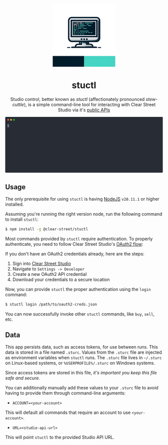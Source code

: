 <p align="center">
<img src="logo.webp" width="200" height="200" />
<h1 align="center">stuctl</h1>
<p align="center">
Studio control, better known as <i>stuctl</i> (affectionately pronounced <i>stew</i>-<i>cuttle</i>), is a simple command-line tool for interacting with Clear Street Studio via it's <a href="https://docs.clearstreet.io">public APIs</a>
</p>
<p align="center">
    <img src="demo.svg" />
</p>
</p>

## Usage

The only prerequisite for using `stuctl` is having [NodeJS](https://nodejs.org/) `v20.11.1` or higher installed.

Assuming you're running the right version node, run the following command to install `stuctl`:

```bash
$ npm install -g @clear-street/stuctl
```

Most commands provided by `stuctl` require authentication. To properly authenticate, you need to follow Clear Street Studio's [OAuth2 flow](https://docs.clearstreet.io/docs/authentication-1):

If you don't have an OAuth2 credentials already, here are the steps:

1. Sign into [Clear Street Studio](https://studio.clearstreet.io)
1. Navigate to `Settings -> Developer`
1. Create a new OAuth2 API credential
1. Download your credentials to a secure location

Now, you can provide `stuctl` the proper authentication using the `login` command:

```bash
$ stuctl login /path/to/oauth2-creds.json
```

You can now successfully invoke other `stuctl` commands, like `buy`, `sell`, etc.

## Data

This app persists data, such as access tokens, for use between runs. This data is stored in a file named `.sturc`. Values from the `.sturc` file are injected as environment variables when `stuctl` runs. The `.sturc` file lives in `~/.sturc` on Linux-based systems, or `%USERPROFILE%/.sturc` on Windows systems.

Since access tokens are stored in this file, _it's important you keep this file safe and secure._

You can additionally manually add these values to your `.sturc` file to avoid having to provide them through command-line arguments:

- `ACCOUNT=<your-account>`

This will default all commands that require an account to use `<your-account>`.

- `URL=<studio-api-url>`

This will point `stuctl` to the provided Studio API URL.
